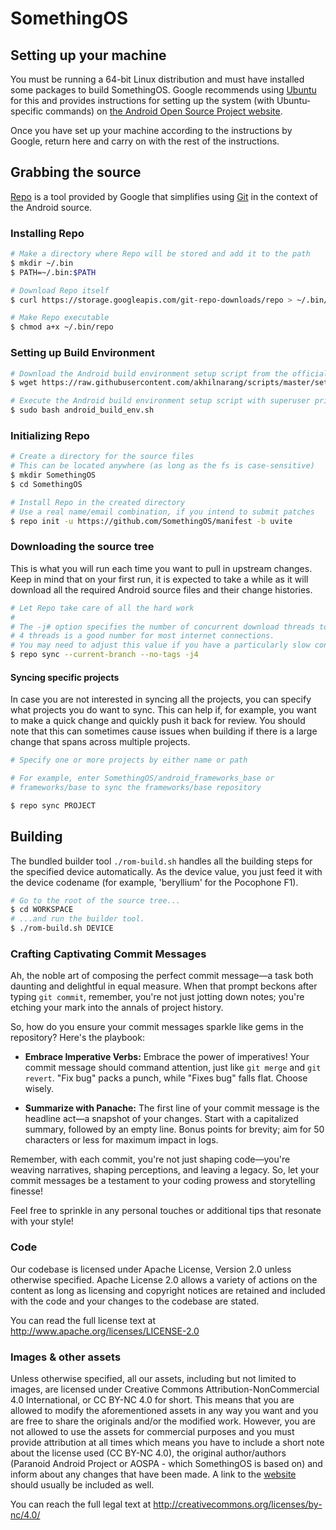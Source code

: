 # SomethingOS #

## Setting up your machine ##

You must be running a 64-bit Linux distribution and must have installed some packages to build
SomethingOS. Google recommends using [Ubuntu](http://www.ubuntu.com/download/desktop) for
this and provides instructions for setting up the system (with Ubuntu-specific commands) on
[the Android Open Source Project website](https://source.android.com/source/initializing.html#setting-up-a-linux-build-environment).

Once you have set up your machine according to the instructions by Google, return here and carry
on with the rest of the instructions.

## Grabbing the source ##

[Repo](http://source.android.com/source/developing.html) is a tool provided by Google that
simplifies using [Git](http://git-scm.com/book) in the context of the Android source.

### Installing Repo ###

```bash
# Make a directory where Repo will be stored and add it to the path
$ mkdir ~/.bin
$ PATH=~/.bin:$PATH

# Download Repo itself
$ curl https://storage.googleapis.com/git-repo-downloads/repo > ~/.bin/repo

# Make Repo executable
$ chmod a+x ~/.bin/repo
```

### Setting up Build Environment ###

```bash
# Download the Android build environment setup script from the official repository
$ wget https://raw.githubusercontent.com/akhilnarang/scripts/master/setup/android_build_env.sh

# Execute the Android build environment setup script with superuser privileges
$ sudo bash android_build_env.sh
```

### Initializing Repo ###

```bash
# Create a directory for the source files
# This can be located anywhere (as long as the fs is case-sensitive)
$ mkdir SomethingOS
$ cd SomethingOS

# Install Repo in the created directory
# Use a real name/email combination, if you intend to submit patches
$ repo init -u https://github.com/SomethingOS/manifest -b uvite
```

### Downloading the source tree ###

This is what you will run each time you want to pull in upstream changes. Keep in mind that on your
first run, it is expected to take a while as it will download all the required Android source files
and their change histories.

```bash
# Let Repo take care of all the hard work
#
# The -j# option specifies the number of concurrent download threads to run.
# 4 threads is a good number for most internet connections.
# You may need to adjust this value if you have a particularly slow connection.
$ repo sync --current-branch --no-tags -j4
```

#### Syncing specific projects ####

In case you are not interested in syncing all the projects, you can specify what projects you do
want to sync. This can help if, for example, you want to make a quick change and quickly push it
back for review. You should note that this can sometimes cause issues when building if there is
a large change that spans across multiple projects.

```bash
# Specify one or more projects by either name or path

# For example, enter SomethingOS/android_frameworks_base or
# frameworks/base to sync the frameworks/base repository

$ repo sync PROJECT
```

## Building ##

The bundled builder tool `./rom-build.sh` handles all the building steps for the specified device
automatically. As the device value, you just feed it with the device codename (for example,
'beryllium' for the Pocophone F1).

```bash
# Go to the root of the source tree...
$ cd WORKSPACE
# ...and run the builder tool.
$ ./rom-build.sh DEVICE
```

### Crafting Captivating Commit Messages ###

Ah, the noble art of composing the perfect commit message—a task both daunting and delightful in equal measure. 
When that prompt beckons after typing `git commit`, remember, you're not just jotting down notes;
you're etching your mark into the annals of project history.

So, how do you ensure your commit messages sparkle like gems in the repository? Here's the playbook:

- **Embrace Imperative Verbs:** Embrace the power of imperatives! Your commit message should command attention, just like `git merge` and `git revert`. "Fix bug" packs a punch, while "Fixes bug" falls flat. Choose wisely.

- **Summarize with Panache:** The first line of your commit message is the headline act—a snapshot of your changes. Start with a capitalized summary, followed by an empty line. Bonus points for brevity; aim for 50 characters or less for maximum impact in logs.

Remember, with each commit, you're not just shaping code—you're weaving narratives, shaping perceptions, and leaving a legacy. 
So, let your commit messages be a testament to your coding prowess and storytelling finesse!

Feel free to sprinkle in any personal touches or additional tips that resonate with your style!


### Code ###

Our codebase is licensed under Apache License, Version 2.0 unless otherwise specified. Apache
License 2.0 allows a variety of actions on the content as long as licensing and copyright
notices are retained and included with the code and your changes to the codebase are stated.

You can read the full license text at http://www.apache.org/licenses/LICENSE-2.0

### Images & other assets ###

Unless otherwise specified, all our assets, including but not limited to images, are licensed
under Creative Commons Attribution-NonCommercial 4.0 International, or CC BY-NC 4.0 for short.
This means that you are allowed to modify the aforementioned assets in any way you want and
you are free to share the originals and/or the modified work. However, you are not allowed
to use the assets for commercial purposes and you must provide attribution at all times which
means you have to include a short note about the license used (CC BY-NC 4.0), the original
author/authors (Paranoid Android Project or AOSPA - which SomethingOS is based on) and inform about any changes that have been
made. A link to the [website](http://aospa.co/) should usually be included as well.

You can reach the full legal text at http://creativecommons.org/licenses/by-nc/4.0/
